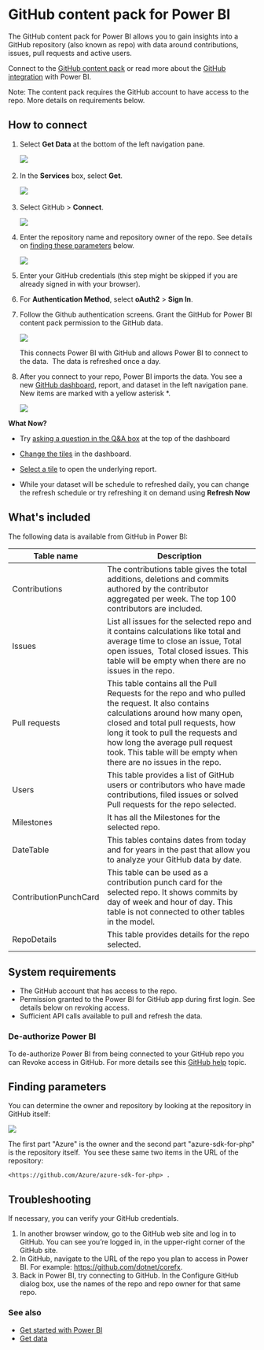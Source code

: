 <properties
   pageTitle="GitHub content pack for Power BI"
   description="GitHub content pack for Power BI"
   services="powerbi"
   documentationCenter=""
   authors="theresapalmer"
   manager="mblythe"
   editor=""
   tags=""
   qualityFocus="no"
   qualityDate=""/>

<tags
   ms.service="powerbi"
   ms.devlang="NA"
   ms.topic="article"
   ms.tgt_pltfrm="NA"
   ms.workload="powerbi"
   ms.date="03/28/2016"
   ms.author="tpalmer"/>
# GitHub content pack for Power BI

The GitHub content pack for Power BI allows you to gain insights into a GitHub repository (also known as repo) with data around contributions, issues, pull requests and active users.

Connect to the [GitHub content pack](https://app.powerbi.com/getdata/services/github) or read more about the [GitHub integration](https://powerbi.microsoft.com/integrations/github) with Power BI.

Note: The content pack requires the GitHub account to have access to the repo. More details on requirements below.

## How to connect

1.  Select **Get Data** at the bottom of the left navigation pane.

	![](media/powerbi-content-pack-github/PBI_GetData.png) 

2.  In the **Services** box, select **Get**.

    ![](media/powerbi-content-pack-github/pbi_get_services.png) 

3.  Select GitHub \> **Connect**.

    ![](media/powerbi-content-pack-github/PB_GithubConnect.png)

4.  Enter the repository name and repository owner of the repo. See details on [finding these parameters](#FindingParams) below.

    ![](media/powerbi-content-pack-github/PBI_Github1.png)

5.  Enter your GitHub credentials (this step might be skipped if you are already signed in with your browser). 

6.  For **Authentication Method**, select **oAuth2** \> **Sign In**. 

7.  Follow the Github authentication screens. Grant the GitHub for Power BI content pack permission to the GitHub data.

    ![](media/powerbi-content-pack-github/Github_Authorize.png)

    This connects Power BI with GitHub and allows Power BI to connect to the data.  The data is refreshed once a day.

8.  After you connect to your repo, Power BI imports the data. You see a new [GitHub dashboard](https://powerbi.microsoft.com/integrations/github), report, and dataset in the left navigation pane. New items are marked with a yellow asterisk \*.

    ![](media/powerbi-content-pack-github/PBI_GithubDash.png)


**What Now?**

- Try [asking a question in the Q&A box](powerbi-service-q-and-a.md) at the top of the dashboard

- [Change the tiles](powerbi-service-edit-a-tile-in-a-dashboard.md) in the dashboard.

- [Select a tile](powerbi-service-dashboard-tiles.md) to open the underlying report.

- While your dataset will be schedule to refreshed daily, you can change the refresh schedule or try refreshing it on demand using **Refresh Now**


## What's included

The following data is available from GitHub in Power BI:     

|Table name|Description|
|---|---|
|Contributions|The contributions table gives the total additions, deletions and commits authored by the contributor aggregated per week. The top 100 contributors are included.|
|Issues|List all issues for the selected repo and it contains calculations like total and average time to close an issue, Total open issues,  Total closed issues. This table will be empty when there are no issues in the repo.|
|Pull requests|This table contains all the Pull Requests for the repo and who pulled the request. It also contains calculations around how many open, closed and total pull requests, how long it took to pull the requests and how long the average pull request took. This table will be empty when there are no issues in the repo.|
|Users|This table provides a list of GitHub users or contributors who have made contributions, filed issues or solved Pull requests for the repo selected.|
|Milestones|It has all the Milestones for the selected repo.|
|DateTable|This tables contains dates from today and for years in the past that allow you to analyze your GitHub data by date.|
|ContributionPunchCard|This table can be used as a contribution punch card for the selected repo. It shows commits by day of week and hour of day. This table is not connected to other tables in the model.|
|RepoDetails|This table provides details for the repo selected.|

## System requirements

-   The GitHub account that has access to the repo.  
-   Permission granted to the Power BI for GitHub app during first login. See details below on revoking access.  
-   Sufficient API calls available to pull and refresh the data.  

### De-authorize Power BI

To de-authorize Power BI from being connected to your GitHub repo you can Revoke access in GitHub. For more details see this [GitHub help](https://help.github.com/articles/keeping-your-ssh-keys-and-application-access-tokens-safe/#reviewing-your-authorized-applications-oauth) topic.


## Finding parameters  
<a name="FindingParams"></a>

You can determine the owner and repository by looking at the repository in GitHub itself:

![](media/powerbi-content-pack-github/Github_OwnerRepo.png)

The first part "Azure" is the owner and the second part "azure-sdk-for-php" is the repository itself.  You see these same two items in the URL of the repository:

    <https://github.com/Azure/azure-sdk-for-php> .

## Troubleshooting
If necessary, you can verify your GitHub credentials.  
1. In another browser window, go to the GitHub web site and log in to GitHub. You can see you’re logged in, in the upper-right corner of the GitHub site.    
2. In GitHub, navigate to the URL of the repo you plan to access in Power BI. For example: https://github.com/dotnet/corefx.  
3. Back in Power BI, try connecting to GitHub. In the Configure GitHub dialog box, use the names of the repo and repo owner for that same repo.  

### See also
- [Get started with Power BI](powerbi-service-get-started.md)
- [Get data](powerbi-service-get-data.md)
